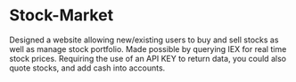 # Stock-Market


Designed a website allowing new/existing users to buy and sell stocks as well as manage stock portfolio. 
Made possible by querying IEX for real time stock prices. Requiring the use of an API KEY to return data, 
you could also quote stocks, and add cash into accounts.
